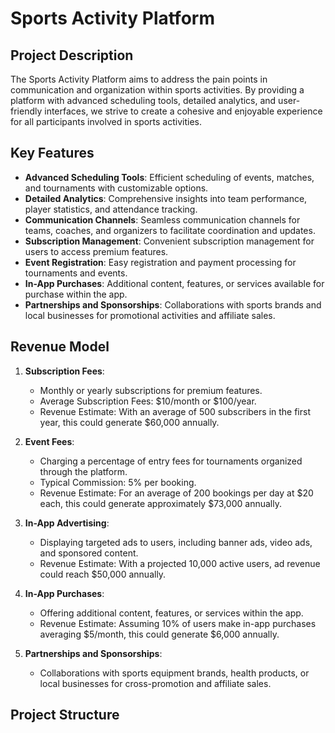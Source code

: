 # Sports Activity Platform

## Project Description

The Sports Activity Platform aims to address the pain points in communication and organization within sports activities. By providing a platform with advanced scheduling tools, detailed analytics, and user-friendly interfaces, we strive to create a cohesive and enjoyable experience for all participants involved in sports activities.

## Key Features

- **Advanced Scheduling Tools**: Efficient scheduling of events, matches, and tournaments with customizable options.
- **Detailed Analytics**: Comprehensive insights into team performance, player statistics, and attendance tracking.
- **Communication Channels**: Seamless communication channels for teams, coaches, and organizers to facilitate coordination and updates.
- **Subscription Management**: Convenient subscription management for users to access premium features.
- **Event Registration**: Easy registration and payment processing for tournaments and events.
- **In-App Purchases**: Additional content, features, or services available for purchase within the app.
- **Partnerships and Sponsorships**: Collaborations with sports brands and local businesses for promotional activities and affiliate sales.

## Revenue Model

1. **Subscription Fees**:
   - Monthly or yearly subscriptions for premium features.
   - Average Subscription Fees: $10/month or $100/year.
   - Revenue Estimate: With an average of 500 subscribers in the first year, this could generate $60,000 annually.

2. **Event Fees**:
   - Charging a percentage of entry fees for tournaments organized through the platform.
   - Typical Commission: 5% per booking.
   - Revenue Estimate: For an average of 200 bookings per day at $20 each, this could generate approximately $73,000 annually.

3. **In-App Advertising**:
   - Displaying targeted ads to users, including banner ads, video ads, and sponsored content.
   - Revenue Estimate: With a projected 10,000 active users, ad revenue could reach $50,000 annually.

4. **In-App Purchases**:
   - Offering additional content, features, or services within the app.
   - Revenue Estimate: Assuming 10% of users make in-app purchases averaging $5/month, this could generate $6,000 annually.

5. **Partnerships and Sponsorships**:
   - Collaborations with sports equipment brands, health products, or local businesses for cross-promotion and affiliate sales.

## Project Structure

